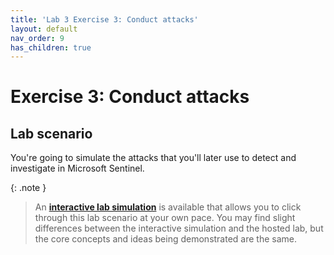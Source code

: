 ```yaml
---
title: 'Lab 3 Exercise 3: Conduct attacks'
layout: default
nav_order: 9
has_children: true
---
```


# Exercise 3: Conduct attacks

## Lab scenario

<!--
![skillable_SC-200-Lab_Diagrams_Mod7_L1_Ex6.png](../media/skillable_SC-200-Lab_Diagrams_Mod7_L1_Ex6.png)
-->

You're going to simulate the attacks that you'll later use to detect and investigate in Microsoft Sentinel.

{: .note }
> An **[interactive lab simulation](https://mslabs.cloudguides.com/guides/SC-200%20Lab%20Simulation%20-%20Perform%20simulated%20attacks)** is available that allows you to click through this lab scenario at your own pace. You may find slight differences between the interactive simulation and the hosted lab, but the core concepts and ideas being demonstrated are the same. 
